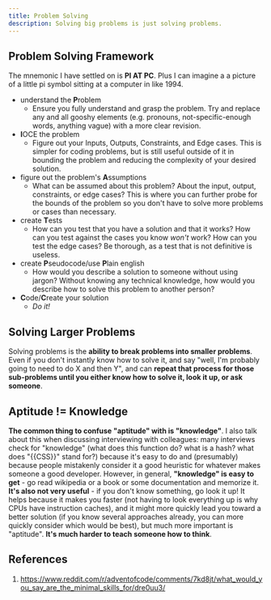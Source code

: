 ```yaml
---
title: Problem Solving
description: Solving big problems is just solving problems.
---
```


## Problem Solving Framework

The mnemonic I have settled on is **PI AT PC**. Plus I can imagine a a picture of a little pi symbol sitting at a computer in like 1994.

* understand the **P**roblem
	* Ensure you fully understand and grasp the problem. Try and replace any and all gooshy elements (e.g. pronouns, not-specific-enough words, anything vague) with a more clear revision.
* **I**OCE the problem
  * Figure out your Inputs, Outputs, Constraints, and Edge cases. This is simpler for coding problems, but is still useful outside of it in bounding the problem and reducing the complexity of your desired solution.
* figure out the problem's **A**ssumptions
  * What can be assumed about this problem? About the input, output, constraints, or edge cases? This is where you can further probe for the bounds of the problem so you don't have to solve more problems or cases than necessary.
* create **T**ests
  * How can you test that you have a solution and that it works? How can you test against the cases you know *won't* work? How can you test the edge cases? Be thorough, as a test that is not definitive is useless.
* create **P**seudocode/use **P**lain english
  * How would you describe a solution to someone without using jargon? Without knowing any technical knowledge, how would you describe how to solve this problem to another person?
* **C**ode/**C**reate your solution
  * *Do it!*

## Solving Larger Problems

Solving problems is the **ability to break problems into smaller problems**. Even if you don't instantly know how to solve it, and say "well, I'm probably going to need to do X and then Y", and can **repeat that process for those sub-problems until you either know how to solve it, look it up, or ask someone**.


## Aptitude != Knowledge

**The common thing to confuse "aptitude" with is "knowledge"**.  I also talk about this when discussing interviewing with colleagues: many interviews check for "knowledge" (what does this function do? what is a hash? what does "{{CSS}}" stand for?) because it's easy to do and (presumably) because people mistakenly consider it a good heuristic for whatever makes someone a good developer.  However, in general, **"knowledge" is easy to get** - go read wikipedia or a book or some documentation and memorize it.  **It's also not very useful** - if you don't know something, go look it up!  It helps because it makes you faster (not having to look everything up is why CPUs have instruction caches), and it might more quickly lead you toward a better solution (if you know several approaches already, you can more quickly consider which would be best), but much more important is "aptitude".  **It's much harder to teach someone how to think**.

## References

1. https://www.reddit.com/r/adventofcode/comments/7kd8jt/what_would_you_say_are_the_minimal_skills_for/dre0uu3/
